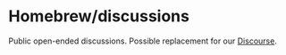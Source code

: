 # Homebrew/discussions

Public open-ended discussions. Possible replacement for our [Discourse](https://discourse.brew.sh).
